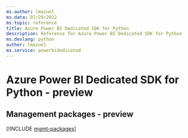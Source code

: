 ```yaml
---
ms.author: lmazuel
ms.data: 07/29/2022
ms.topic: reference
title: Azure Power BI Dedicated SDK for Python
description: Reference for Azure Power BI Dedicated SDK for Python
ms.devlang: python
author: lmazuel
ms.service: powerbidedicated
---
```

# Azure Power BI Dedicated SDK for Python - preview

## Management packages - preview
[!INCLUDE [mgmt-packages](power-bi-dedicated-mgmt-index.md)]